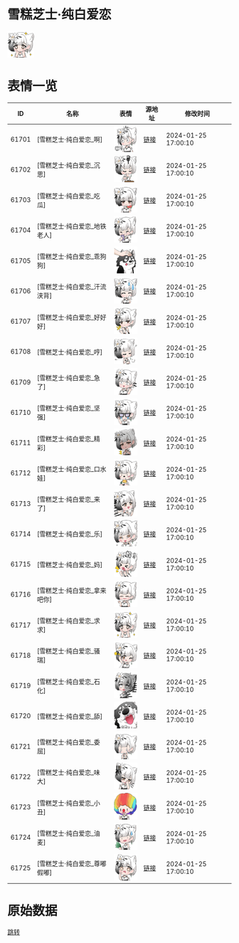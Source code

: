 # 雪糕芝士·纯白爱恋

<img src="./cover.png" height="60" alt="cover" />

# 表情一览

|ID|名称|表情|源地址|修改时间|
|----|----|----|----|----|
|61701|[雪糕芝士·纯白爱恋_啊]|<img src="./pic/061701_%5B雪糕芝士·纯白爱恋_啊%5D.png" height="60" alt="啊"/>|[链接](https://i0.hdslb.com/bfs/garb/e78380150ec062c76973008f8a380800ee34f505.png)|2024-01-25 17:00:10|
|61702|[雪糕芝士·纯白爱恋_沉思]|<img src="./pic/061702_%5B雪糕芝士·纯白爱恋_沉思%5D.png" height="60" alt="沉思"/>|[链接](https://i0.hdslb.com/bfs/garb/cc2dca2c92cd7b6375a50d595d075f870a8d8493.png)|2024-01-25 17:00:10|
|61703|[雪糕芝士·纯白爱恋_吃瓜]|<img src="./pic/061703_%5B雪糕芝士·纯白爱恋_吃瓜%5D.png" height="60" alt="吃瓜"/>|[链接](https://i0.hdslb.com/bfs/garb/f57fe2eacacfffc07d4a75a8631758a22602b0ea.png)|2024-01-25 17:00:10|
|61704|[雪糕芝士·纯白爱恋_地铁老人]|<img src="./pic/061704_%5B雪糕芝士·纯白爱恋_地铁老人%5D.png" height="60" alt="地铁老人"/>|[链接](https://i0.hdslb.com/bfs/garb/b0cdc10ea4dc379f48f6eb5f19aa3cfc0a212952.png)|2024-01-25 17:00:10|
|61705|[雪糕芝士·纯白爱恋_乖狗狗]|<img src="./pic/061705_%5B雪糕芝士·纯白爱恋_乖狗狗%5D.png" height="60" alt="乖狗狗"/>|[链接](https://i0.hdslb.com/bfs/garb/01b7bb8c2b01f5fa257f71e250656efc03b53d2e.png)|2024-01-25 17:00:10|
|61706|[雪糕芝士·纯白爱恋_汗流浃背]|<img src="./pic/061706_%5B雪糕芝士·纯白爱恋_汗流浃背%5D.png" height="60" alt="汗流浃背"/>|[链接](https://i0.hdslb.com/bfs/garb/1323c1da7a4b0e4e372d5ef4f600969c4a1078fd.png)|2024-01-25 17:00:10|
|61707|[雪糕芝士·纯白爱恋_好好好]|<img src="./pic/061707_%5B雪糕芝士·纯白爱恋_好好好%5D.png" height="60" alt="好好好"/>|[链接](https://i0.hdslb.com/bfs/garb/73772b0de610f45f61ef120e9135f034b6c6be5f.png)|2024-01-25 17:00:10|
|61708|[雪糕芝士·纯白爱恋_哼]|<img src="./pic/061708_%5B雪糕芝士·纯白爱恋_哼%5D.png" height="60" alt="哼"/>|[链接](https://i0.hdslb.com/bfs/garb/870ef800aca9f60763709c109f3b68e996b32469.png)|2024-01-25 17:00:10|
|61709|[雪糕芝士·纯白爱恋_急了]|<img src="./pic/061709_%5B雪糕芝士·纯白爱恋_急了%5D.png" height="60" alt="急了"/>|[链接](https://i0.hdslb.com/bfs/garb/db1c3bf850dfc943ec9716dfd40797c453162398.png)|2024-01-25 17:00:10|
|61710|[雪糕芝士·纯白爱恋_坚强]|<img src="./pic/061710_%5B雪糕芝士·纯白爱恋_坚强%5D.png" height="60" alt="坚强"/>|[链接](https://i0.hdslb.com/bfs/garb/46476ef5b378181c55654e0a8e182fc05f912104.png)|2024-01-25 17:00:10|
|61711|[雪糕芝士·纯白爱恋_精彩]|<img src="./pic/061711_%5B雪糕芝士·纯白爱恋_精彩%5D.png" height="60" alt="精彩"/>|[链接](https://i0.hdslb.com/bfs/garb/e037fff9ad000bbdde0afd03cd78515640090e21.png)|2024-01-25 17:00:10|
|61712|[雪糕芝士·纯白爱恋_口水娃]|<img src="./pic/061712_%5B雪糕芝士·纯白爱恋_口水娃%5D.png" height="60" alt="口水娃"/>|[链接](https://i0.hdslb.com/bfs/garb/3369f8f41f9ee57073bb3ec572e6936363f47485.png)|2024-01-25 17:00:10|
|61713|[雪糕芝士·纯白爱恋_来了]|<img src="./pic/061713_%5B雪糕芝士·纯白爱恋_来了%5D.png" height="60" alt="来了"/>|[链接](https://i0.hdslb.com/bfs/garb/c4046531bfccfcdeb79169bf262094eab9e742f5.png)|2024-01-25 17:00:10|
|61714|[雪糕芝士·纯白爱恋_乐]|<img src="./pic/061714_%5B雪糕芝士·纯白爱恋_乐%5D.png" height="60" alt="乐"/>|[链接](https://i0.hdslb.com/bfs/garb/f771135f5a4a60d01e1ea3ff1b30228f5e6bde0c.png)|2024-01-25 17:00:10|
|61715|[雪糕芝士·纯白爱恋_妈]|<img src="./pic/061715_%5B雪糕芝士·纯白爱恋_妈%5D.png" height="60" alt="妈"/>|[链接](https://i0.hdslb.com/bfs/garb/df7a5f233717364530eb0726a34c0db8977aa828.png)|2024-01-25 17:00:10|
|61716|[雪糕芝士·纯白爱恋_拿来吧你]|<img src="./pic/061716_%5B雪糕芝士·纯白爱恋_拿来吧你%5D.png" height="60" alt="拿来吧你"/>|[链接](https://i0.hdslb.com/bfs/garb/d73f8bbd5c04b7b331b8719829cffb3cdf64fa24.png)|2024-01-25 17:00:10|
|61717|[雪糕芝士·纯白爱恋_求求]|<img src="./pic/061717_%5B雪糕芝士·纯白爱恋_求求%5D.png" height="60" alt="求求"/>|[链接](https://i0.hdslb.com/bfs/garb/61dd75302a391982913f145fbb71c37735d7c2b0.png)|2024-01-25 17:00:10|
|61718|[雪糕芝士·纯白爱恋_骚瑞]|<img src="./pic/061718_%5B雪糕芝士·纯白爱恋_骚瑞%5D.png" height="60" alt="骚瑞"/>|[链接](https://i0.hdslb.com/bfs/garb/8c68eb17adc05a9d4898131f5cb6ca806fb52025.png)|2024-01-25 17:00:10|
|61719|[雪糕芝士·纯白爱恋_石化]|<img src="./pic/061719_%5B雪糕芝士·纯白爱恋_石化%5D.png" height="60" alt="石化"/>|[链接](https://i0.hdslb.com/bfs/garb/977c14ce1263b0ca320106a2ac5f9fccf2b62b88.png)|2024-01-25 17:00:10|
|61720|[雪糕芝士·纯白爱恋_舔]|<img src="./pic/061720_%5B雪糕芝士·纯白爱恋_舔%5D.png" height="60" alt="舔"/>|[链接](https://i0.hdslb.com/bfs/garb/c29375110dfebec2c01a9a744408adffff7422cd.png)|2024-01-25 17:00:10|
|61721|[雪糕芝士·纯白爱恋_委屈]|<img src="./pic/061721_%5B雪糕芝士·纯白爱恋_委屈%5D.png" height="60" alt="委屈"/>|[链接](https://i0.hdslb.com/bfs/garb/bf996111beff59c32785ca21d0bd129c8fc8c9e2.png)|2024-01-25 17:00:10|
|61722|[雪糕芝士·纯白爱恋_味大]|<img src="./pic/061722_%5B雪糕芝士·纯白爱恋_味大%5D.png" height="60" alt="味大"/>|[链接](https://i0.hdslb.com/bfs/garb/6d513b2d55ec222adc9ad995b580900905f74b13.png)|2024-01-25 17:00:10|
|61723|[雪糕芝士·纯白爱恋_小丑]|<img src="./pic/061723_%5B雪糕芝士·纯白爱恋_小丑%5D.png" height="60" alt="小丑"/>|[链接](https://i0.hdslb.com/bfs/garb/809f85528c14341ddecf640360889d1e9bd59844.png)|2024-01-25 17:00:10|
|61724|[雪糕芝士·纯白爱恋_油麦]|<img src="./pic/061724_%5B雪糕芝士·纯白爱恋_油麦%5D.png" height="60" alt="油麦"/>|[链接](https://i0.hdslb.com/bfs/garb/f62fa79e47982e91716819610851cd16fe8a186d.png)|2024-01-25 17:00:10|
|61725|[雪糕芝士·纯白爱恋_尊嘟假嘟]|<img src="./pic/061725_%5B雪糕芝士·纯白爱恋_尊嘟假嘟%5D.png" height="60" alt="尊嘟假嘟"/>|[链接](https://i0.hdslb.com/bfs/garb/51f1ce2ee210513c1d41aca4565574730828d673.png)|2024-01-25 17:00:10|

# 原始数据

[跳转](./raw.json)


